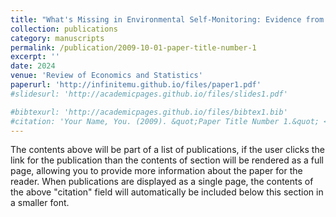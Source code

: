 ```yaml
---
title: "What's Missing in Environmental Self-Monitoring: Evidence from Strategic Shutdowns of Pollution Monitors with Edward Rubin, Eric ZOu"
collection: publications
category: manuscripts
permalink: /publication/2009-10-01-paper-title-number-1
excerpt: ''
date: 2024
venue: 'Review of Economics and Statistics'
paperurl: 'http://infinitemu.github.io/files/paper1.pdf'
#slidesurl: 'http://academicpages.github.io/files/slides1.pdf'

#bibtexurl: 'http://academicpages.github.io/files/bibtex1.bib'
#citation: 'Your Name, You. (2009). &quot;Paper Title Number 1.&quot; <i>Journal 1</i>. 1(1).'
---
```

The contents above will be part of a list of publications, if the user clicks the link for the publication than the contents of section will be rendered as a full page, allowing you to provide more information about the paper for the reader. When publications are displayed as a single page, the contents of the above "citation" field will automatically be included below this section in a smaller font.
